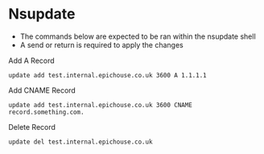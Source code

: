 # Nsupdate

- The commands below are expected to be ran within the nsupdate shell
- A send or return is required to apply the changes

Add A Record
```
update add test.internal.epichouse.co.uk 3600 A 1.1.1.1
```

Add CNAME Record
```
update add test.internal.epichouse.co.uk 3600 CNAME record.something.com.
```

Delete Record
```
update del test.internal.epichouse.co.uk
```
